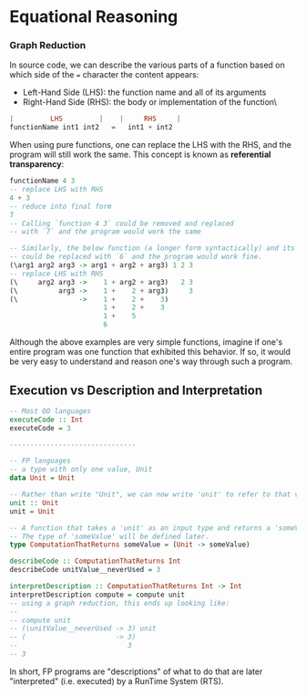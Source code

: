 # Equational Reasoning

### Graph Reduction

In source code, we can describe the various parts of a function based on which side of the `=` character the content appears:
- Left-Hand Side (LHS): the function name and all of its arguments
- Right-Hand Side (RHS): the body or implementation of the function\

```haskell
|         LHS         |    |     RHS     |
functionName int1 int2   =   int1 + int2
```

When using pure functions, one can replace the LHS with the RHS, and the program will still work the same. This concept is known as **referential transparency**:
```haskell
functionName 4 3
-- replace LHS with RHS
4 + 3
-- reduce into final form
7
-- Calling `function 4 3` could be removed and replaced
-- with `7` and the program would work the same

-- Similarly, the below function (a longer form syntactically) and its arguments
-- could be replaced with `6` and the program would work fine.
(\arg1 arg2 arg3 -> arg1 + arg2 + arg3) 1 2 3
-- replace LHS with RHS
(\     arg2 arg3 ->    1 + arg2 + arg3)   2 3
(\          arg3 ->    1 +    2 + arg3)     3
(\               ->    1 +    2 +    3)
                       1 +    2 +    3
                       1 +    5
                       6
```

Although the above examples are very simple functions, imagine if one's entire program was one function that exhibited this behavior. If so, it would be very easy to understand and reason one's way through such a program.

## Execution vs Description and Interpretation

```haskell
-- Most OO languages
executeCode :: Int
executeCode = 3

-------------------------------

-- FP languages
-- a type with only one value, Unit
data Unit = Unit

-- Rather than write "Unit", we can now write 'unit' to refer to that value.
unit :: Unit
unit = Unit

-- A function that takes a 'unit' as an input type and returns a 'someValue' type
-- The type of 'someValue' will be defined later.
type ComputationThatReturns someValue = (Unit -> someValue)

describeCode :: ComputationThatReturns Int
describeCode unitValue__neverUsed = 3

interpretDescription :: ComputationThatReturns Int -> Int
interpretDescription compute = compute unit
-- using a graph reduction, this ends up looking like:
--
-- compute unit
-- (\unitValue__neverUsed -> 3) unit
-- (                      -> 3)
--                           3
-- 3
```

In short, FP programs are "descriptions" of what to do that are later "interpreted" (i.e. executed) by a RunTime System (RTS).
